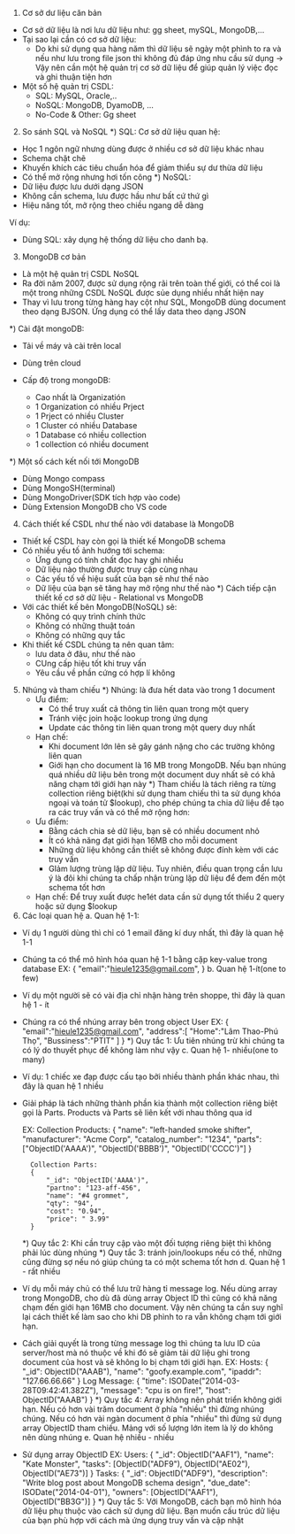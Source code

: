 1. Cơ sở dư liệu căn bản
- Cơ sở dữ liệu là nơi lưu dữ liệu như: gg sheet, mySQL, MongoDB,...
- Tại sao lại cần có cơ sở dữ liệu:
    + Do khi sử dụng qua hàng năm thì dữ liệu sẽ ngày một phình to ra và nếu như lưu trong file json thì không đủ đáp ứng nhu cầu sử dụng
    -> Vậy nên cần một hệ quản trị cơ sở dữ liệu để giúp quản lý việc đọc và ghi thuận tiện hơn
- Một số hệ quản trị CSDL:
    + SQL: MySQL, Oracle,..
    + NoSQL: MongoDB, DyamoDB, ...
    + No-Code & Other: Gg sheet
2. So sánh SQL và NoSQL
*) SQL: Cơ sở dữ liệu quan hệ:
- Học 1 ngôn ngữ nhưng dùng được ở nhiều cơ sở dữ liệu khác nhau
- Schema chặt chẽ
- Khuyến khích các tiêu chuẩn hóa để giảm thiểu sự dư thừa dữ liệu
- Có thể mở rộng nhưng hơi tốn công
*) NoSQL:
- Dữ liệu được lưu dưới dạng JSON
- Không cần schema, lưu được hầu như bất cứ thứ gì
- Hiệu năng tốt, mở rộng theo chiều ngang dễ dàng


Ví dụ:
- Dùng SQL:
    xây dụng hệ thống dữ liệu cho danh bạ. 
3. MongoDB cơ bản
- Là một hệ quản trị CSDL NoSQL
- Ra đời năm 2007, được sử dụng rộng rãi trên toàn thế giới, có thể coi là một trong những CSDL NoSQL được sủe dụng nhiều nhất hiện nay
- Thay vì lưu trong từng hàng hay cột như SQL, MongoDB dùng document theo dạng BJSON. Ứng dụng có thể lấy data theo dạng JSON

*) Cài đặt mongoDB:
- Tải về máy và cài trên local
- Dùng trên cloud

- Cấp độ trong mongoDB:
    + Cao nhất là Organizatión
    + 1 Organization có nhiều Prject
    + 1 Prject có nhiều Cluster
    + 1 Cluster có nhiều Database
    + 1 Database có nhiều collection
    + 1 collection có nhiều document

*) Một số cách kết nối tới MongoDB
- Dùng Mongo compass
- Dùng MongoSH(terminal)
- Dùng MongoDriver(SDK tích hợp vào code)
- Dùng Extension MongoDB cho VS code
    

4. Cách thiết kế CSDL như thế nào với database là MongoDB
- Thiết kế CSDL hay còn gọi là thiết kế MongoDB schema
- Có nhiều yếu tố ảnh hướng tới schema:
    + Ứng dụng có tính chất đọc hay ghi nhiều
    + Dữ liệu nào thường được truy cập cùng nhau
    + Các yếu tố về hiệu suất của bạn sẽ như thế nào
    + Dữ liệu của bạn sẽ tăng hay mở rộng như thế nào
*) Cách tiếp cận thiết kế cơ sở dữ liệu - Relational vs MongoDB
- Với các thiết kế bên MongoDB(NoSQL) sẽ:
    + Không có quy trình chính thức
    + Không có những thuật toán
    + Không có những quy tắc
- Khi thiết kế CSDL chúng ta nên quan tâm:
    + lưu data ở đâu, như thế nào
    + CUng cấp hiệu tốt khi truy vấn
    + Yêu cầu về phần cứng có hợp lí không


5. Nhúng và tham chiếu
*) Nhúng: là đưa hết data vào trong 1 document
    - Ưu điểm:
        + Có thể truy xuất cả thông tin liên quan trong một query
        + Tránh việc join hoặc lookup trong ứng dụng
        + Update các thông tin liên quan trong một query duy nhất
    - Hạn chế: 
        + Khi document lớn lên sẽ gây gánh nặng cho các trường không liên quan
        + Giới hạn cho document là 16 MB trong MongoDB. Nếu bạn nhúng quá nhiều dữ liệu bên trong một document duy nhất sẽ có khả năng chạm tới giới hạn này
*) Tham chiếu là tách riêng ra từng collection riêng biệt(khi sử dụng tham chiếu thì ta sử dụng khóa ngoại và toán tử $lookup), cho phép chúng ta chia dữ liệu để tạo ra các truy vấn và có thể mở rộng hơn:
    - Ưu điểm:
        + Bằng cách chia sẻ dữ liệu, bạn sẽ có nhiều document nhỏ
        + Ít có khả năng đạt giới hạn 16MB cho mỗi document
        + Những dữ liệu không cần thiết sẽ không được đính kèm với các truy vấn
        + GIảm lượng trùng lặp dữ liệu. Tuy nhiên, điều quan trọng cần lưu ý là đôi khi chúng ta chấp nhận trùng lặp dữ liệu để đem đến một schema tốt hơn
    - Hạn chế: Để truy xuất được he1ét data cần sử dụng tốt thiểu 2 query hoặc sử dụng $lookup
6. Các loại quan hệ
a. Quan hệ 1-1:
- Ví dụ 1 người dùng thì chỉ có 1 email đăng kí duy nhất, thì đây là quan hệ 1-1
- Chúng ta có thể mô hình hóa quan hệ 1-1 bằng cặp key-value trong database
    EX:
        {
            "email":"hieule1235@gmail.com",
        }
b. Quan hệ 1-ít(one to few)
- Ví dụ một người sẽ có vài địa chỉ nhận hàng trên shoppe, thì đây là quan hệ 1 - ít
- Chúng ra có thể nhúng array bên trong object User
    EX:
        {
            "email":"hieule1235@gmail.com",
            "address":[
                "Home":"Lâm Thao-Phú Thọ",
                "Bussiness":"PTIT"
            ]
        }
    *) Quy tắc 1: Ưu tiên nhúng trừ khi chúng ta có lý do thuyết phục để không làm như vậy
c. Quan hệ 1- nhiều(one to many)
- Ví dụ: 1 chiếc xe đạp được cấu tạo bởi nhiều thành phần khác nhau, thì đây là quan hệ 1 nhiều
- Giải pháp là tách những thành phần kia thành một collection riêng biệt gọi là Parts. Products và Parts sẽ liên kết với nhau thông qua id

    EX: Collection Products:
        {
            "name": "left-handed smoke shifter",
            "manufacturer": "Acme Corp",
            "catalog_number": "1234",
             "parts": ["ObjectID('AAAA')", "ObjectID('BBBB')", "ObjectID('CCCC')"]
        }

        Collection Parts:
        {
            "_id": "ObjectID('AAAA')",
            "partno": "123-aff-456",
            "name": "#4 grommet",
            "qty": "94",
            "cost": "0.94",
            "price": " 3.99"
        }
    *) Quy tắc 2: Khi cần truy cập vào một đối tượng riêng biệt thì không phải lúc dùng nhúng
    *) Quy tắc 3: tránh join/lookups nếu có thể, những cũng đừng sợ nếu nó giúp chúng ta có một schema tốt hơn
d. Quan hệ 1 - rất nhiều
- Ví dụ mỗi máy chủ có thể lưu trữ hàng tỉ message log. Nếu dùng array trong MongoDB, cho dù đã dùng array Object ID thì cũng có khả năng chạm đến giới hạn 16MB cho document. Vậy nên chúng ta cần suy nghĩ lại cách thiết kế làm sao cho khi DB phình to ra vẫn không chạm tới giới hạn.
- Cách giải quyết là trong từng message log thì chúng ta lưu ID của server/host mà nó thuộc về khi đó sẽ giảm tải dữ liệu ghi trong document của host và sẽ không lo bị chạm tới giới hạn.
    EX: Hosts:
        {
            "_id": ObjectID("AAAB"),
            "name": "goofy.example.com",
            "ipaddr": "127.66.66.66"
        }
        Log Message:
        {
            "time": ISODate("2014-03-28T09:42:41.382Z"),
            "message": "cpu is on fire!",
            "host": ObjectID("AAAB")
        }
    *) Quy tắc 4: Array không nên phát triển không giới hạn. Nếu có hơn vài trăm document ở phía "nhiều" thì đừng nhúng chúng. Nếu có hơn vài ngàn document ở phía "nhiều" thì đừng sử dụng array ObjectID tham chiếu. Mảng với số lượng lớn item là lý do không nên dùng nhúng
e. Quan hệ nhiều - nhiều
- Sử dụng array ObjectID
        EX: 
        Users:
        {
            "_id": ObjectID("AAF1"),
            "name": "Kate Monster",
            "tasks": [ObjectID("ADF9"), ObjectID("AE02"), ObjectID("AE73")]
        }
        Tasks:
        {
            "_id": ObjectID("ADF9"),
            "description": "Write blog post about MongoDB schema design",
            "due_date": ISODate("2014-04-01"),
            "owners": [ObjectID("AAF1"), ObjectID("BB3G")]
        }
    *) Quy tắc 5: Với MongoDB, cách bạn mô hình hóa dữ liệu phụ thuộc vào cách sử dụng dữ liệu. Bạn muốn cấu trúc dữ liệu của bạn phù hợp với cách mà ứng dụng truy vấn và cập nhật
    